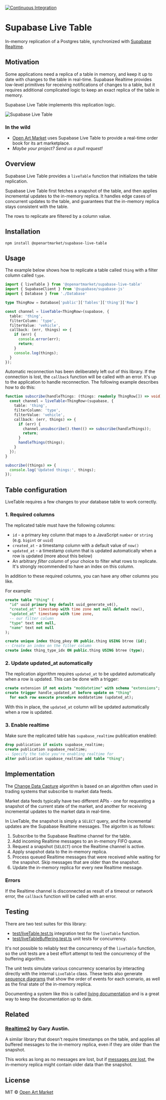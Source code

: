 [![Continuous Integration](https://github.com/openartmarket/supabase-live-table/actions/workflows/ci.yml/badge.svg)](https://github.com/openartmarket/supabase-live-table/actions/workflows/ci.yml)

# Supabase Live Table

In-memory replication of a Postgres table, synchronized with [Supabase Realtime](https://supabase.com/docs/guides/realtime).

## Motivation

Some applications need a replica of a table in memory, and keep it up to date with changes to the table in real-time.
Supabase Realtime provides low-level primitives for receiving notifications of changes to a table, but it requires additional complicated logic to keep an exact replica of the table in memory.

Supabase Live Table implements this replication logic.

![Supabase Live Table](docs/supabase-live-table.png)

### In the wild

* [Open Art Market](https://openartmarket.com) uses Supabase Live Table to provide a real-time order book for its art marketplace.
* *Maybe your project? Send us a pull request!*

## Overview

Supabase Live Table provides a `liveTable` function that initializes the table replication.

Supabase Live Table first fetches a snapshot of the table, and then applies incremental updates to the in-memory replica. It handles edge cases of concurrent updates to the table, and guarantees that the in-memory replica stays consistent with the table.

The rows to replicate are filtered by a column value. 

## Installation

    npm install @openartmarket/supabase-live-table

## Usage

The example below shows how to replicate a table called `thing` with a filter column called `type`.

```typescript
import { liveTable } from '@openartmarket/supabase-live-table'
import { SupabaseClient } from '@supabase/supabase-js'
import { Database } from './Database'

type ThingRow = Database['public']['Tables']['thing']['Row']

const channel = liveTable<ThingRow>(supabase, {
  table: 'thing',
  filterColumn: 'type',
  filterValue: 'vehicle',
  callback: (err, things) => {
    if (err) {
      console.error(err);
      return;
    }
    console.log(things);
  }
});
```

Automatic reconnection has been deliberately left out of this library. If the connection is lost, the `callback` function will be called with an error. It's up to the application to handle reconnection. The following example describes how to do this:

```typescript
function subscribe(handleThings: (things: readonly ThingRow[]) => void) {
  const channel = liveTable<ThingRow>(supabase, {
    table: 'thing',
    filterColumn: 'type',
    filterValue: 'vehicle',
    callback: (err, things) => {
      if (err) {
        channel.unsubscribe().then(() => subscribe(handleThings));
        return;
      }
      handleThings(things);
    }
  });
}

subscribe((things) => {
  console.log('Updated things:', things);
});
```

## Table configuration

LiveTable requires a few changes to your database table to work correctly.

### 1. Required columns

The replicated table must have the following columns:

* `id` - a primary key column that maps to a JavaScript `number` or `string` (e.g. `bigint` or `uuid`)
* `created_at` - a timestamp column with a default value of `now()`
* `updated_at` - a timestamp column that is updated automatically when a row is updated (more about this below)
* An arbitrary *filter column* of your choice to filter what rows to replicate. It's strongly recommended to have an index on this column.

In addition to these required columns, you can have any other columns you like.

For example:

```sql
create table "thing" (
  "id" uuid primary key default uuid_generate_v4(),
  "created_at" timestamp with time zone not null default now(),
  "updated_at" timestamp with time zone,
  -- our filter column
  "type" text not null,
  "name" text not null
);

create unique index thing_pkey ON public.thing USING btree (id);
-- Create an index on the filter column
create index thing_type_idx ON public.thing USING btree (type);

```

### 2. Update updated_at automatically

The replication algorithm requires `updated_at` to be updated automatically when a row is updated. This can be done with a trigger:

```sql
create extension if not exists "moddatetime" with schema "extensions";
create trigger handle_updated_at before update on "thing"
  for each row execute procedure moddatetime (updated_at);
```

With this in place, the `updated_at` column will be updated automatically when a row is updated.

### 3. Enable realtime

Make sure the replicated table has `supabase_realtime` publication enabled:

```sql 
drop publication if exists supabase_realtime; 
create publication supabase_realtime; 
-- Specify the table you're enabling realtime for 
alter publication supabase_realtime add table "thing";
```

## Implementation

The [Change Data Capture](https://en.wikipedia.org/wiki/Change_data_capture) algorithm is based on
an algorithm often used in trading systems that subscribe to market data feeds.

Market data feeds typically have two different APIs - one for requesting a snapshot of the current state of the market, and another for receiving incremental updates to the market data in real-time.

In LiveTable, the snapshot is simply a `SELECT` query, and the incremental updates are the Supabase Realtime messages.
The algoritm is as follows:

1. Subscribe to the Supabase Realtime channel for the table.
2. Add incoming Realtime messages to an in-memory FIFO queue.
3. Request a snapshot (`SELECT`) once the Realtime channel is active.
4. Apply snapshot data to the in-memory replica.
5. Process queued Realtime messages that were received while waiting for the snapshot. Skip messages that are older than the snapshot.
6. Update the in-memory replica for every new Realtime message.

### Errors

If the Realtime channel is disconnected as result of a timeout or network error, the `callback` function will be called with an error.

## Testing

There are two test suites for this library:

* [test/liveTable.test.ts](test/liveTable.test.ts) integration test for the `liveTable` function.
* [test/liveTableBuffering.test.ts](test/liveTableBuffering.test.ts) unit tests for concurrency.

It's not possible to reliably test the concurrency of the `liveTable` function, so the unit tests are a best effort attempt to test the concurrency of the buffering algorithm.

The unit tests simulate various concurrency scenarios by interacting directly with the internal `LiveTable` class.
These tests also generate [sequence diagrams](/docs/sequence-diagrams/) that show the order of events for each scenario, as well as the final state of the in-memory replica.

Documenting a system like this is called [living documentation](https://www.amazon.co.uk/Living-Documentation-Cyrille-Martraire/dp/0134689321) and is a great way to keep the documentation up to date.

## Related

### [Realtime2](https://github.com/GaryAustin1/Realtime2) by Gary Austin. 

A similar library that doesn't require timestamps on the table, and applies all buffered messages to the in-memory replica,
even if they are older than the snapshot. 

This works as long as no messages are lost, but if [messages *are* lost](https://github.com/supabase/realtime#does-this-server-guarantee-message-delivery), the in-memory replica might contain older data than the snapshot.

## License

MIT © [Open Art Market](https://openartmarket.com)
